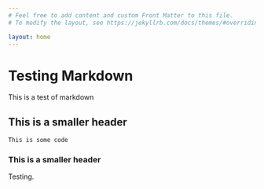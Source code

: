 ```yaml
---
# Feel free to add content and custom Front Matter to this file.
# To modify the layout, see https://jekyllrb.com/docs/themes/#overriding-theme-defaults

layout: home
---
```

# Testing Markdown

This is a test of markdown  

## This is a smaller header

```
This is some code
```

### This is a smaller header

Testing.